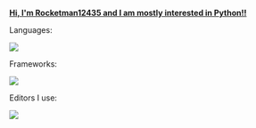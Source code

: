 <h align="center"><u><b>Hi, I'm Rocketman12435 and I am mostly interested in Python!!</b></u></h>
<p >Languages:</p>
<p>
  <a href="https://skillicons.dev">
    <img src="https://skillicons.dev/icons?i=python,c,js,html" />
  </a>
</p>
<p >Frameworks:</p>
<p >
  <a href="https://skillicons.dev">
    <img src="https://skillicons.dev/icons?i=flask" />
  </a>
</p>
<p >Editors I use:</p>
<p >
  <a href="https://skillicons.dev">
    <img src="https://skillicons.dev/icons?i=vscode,atom" />
  </a>
</p>


<!---
rocketman12435/rocketman12435 is a ✨ special ✨ repository because its `README.md` (this file) appears on your GitHub profile.
You can click the Preview link to take a look at your changes.
--->
